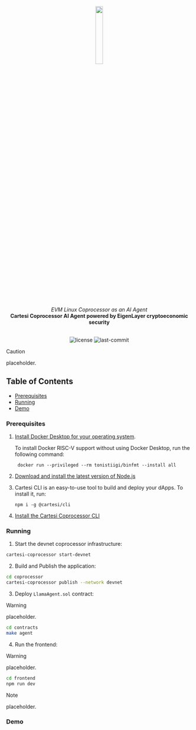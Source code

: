 <br>
<p align="center">
    <img src="https://github.com/Mugen-Builders/.github/assets/153661799/7ed08d4c-89f4-4bde-a635-0b332affbd5d" align="center" width="20%">
</p>
<br>
<div align="center">
    <i>EVM Linux Coprocessor as an AI Agent</i>
</div>
<div align="center">
<b>Cartesi Coprocessor AI Agent powered by EigenLayer cryptoeconomic security</b>
</div>
<br>
<p align="center">
	<img src="https://img.shields.io/github/license/henriquemarlon/coprocessor-llama-agent?style=default&logo=opensourceinitiative&logoColor=white&color=79F7FA" alt="license">
	<img src="https://img.shields.io/github/last-commit/henriquemarlon/coprocessor-llama-agent?style=default&logo=git&logoColor=white&color=868380" alt="last-commit">
</p>

> [!CAUTION]
> placeholder.

##  Table of Contents

- [Prerequisites](#prerequisites)
- [Running](#running)
- [Demo](#demo)

###  Prerequisites

1. [Install Docker Desktop for your operating system](https://www.docker.com/products/docker-desktop/).

    To install Docker RISC-V support without using Docker Desktop, run the following command:
    
   ```shell
    docker run --privileged --rm tonistiigi/binfmt --install all
   ```

2. [Download and install the latest version of Node.js](https://nodejs.org/en/download)

3. Cartesi CLI is an easy-to-use tool to build and deploy your dApps. To install it, run:

   ```shell
   npm i -g @cartesi/cli
   ```

4. [Install the Cartesi Coprocessor CLI](https://docs.mugen.builders/cartesi-co-processor-tutorial/installation)

###  Running

1. Start the devnet coprocessor infrastructure:

```bash
cartesi-coprocessor start-devnet
```

2. Build and Publish the application:

```sh
cd coprocessor
cartesi-coprocessor publish --network devnet
```

3. Deploy `LlamaAgent.sol` contract:

> [!WARNING]
> placeholder.
   
```sh
cd contracts
make agent
```

4. Run the frontend:

> [!WARNING]
> placeholder.

```sh
cd frontend
npm run dev
```

> [!NOTE]
> placeholder.

### Demo
